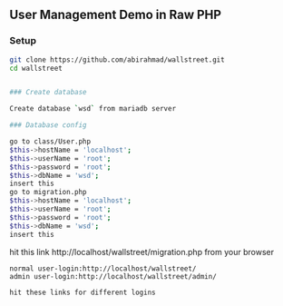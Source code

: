 ## User Management Demo in Raw PHP

### Setup

```bash
git clone https://github.com/abirahmad/wallstreet.git
cd wallstreet


### Create database

Create database `wsd` from mariadb server

### Database config

go to class/User.php
$this->hostName = 'localhost';
$this->userName = 'root';
$this->password = 'root';
$this->dbName = 'wsd';
insert this
go to migration.php
$this->hostName = 'localhost';
$this->userName = 'root';
$this->password = 'root';
$this->dbName = 'wsd';
insert this
```

hit this link
http://localhost/wallstreet/migration.php from your browser
```
normal user-login:http://localhost/wallstreet/
admin user-login:http://localhost/wallstreet/admin/

hit these links for different logins



